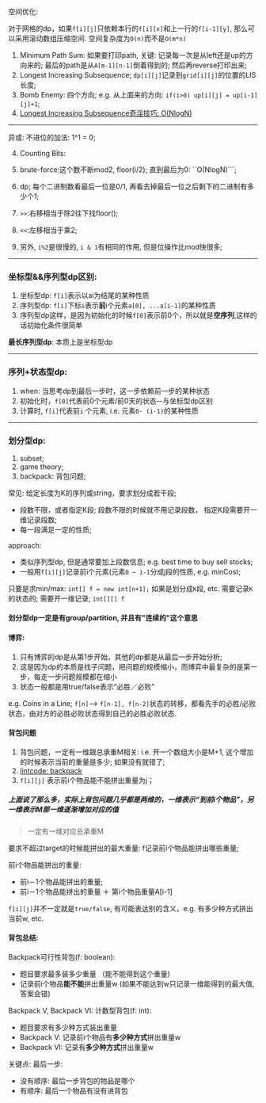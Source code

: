 空间优化: 

对于网格的dp，如果```f[i][j]```只依赖本行的```f[i][x]```和上一行的```f[i-1][y]```, 那么可以采用滚动数组压缩空间. 空间复杂度为```O(n)```而不是```O(m*n)```

1. Minimum Path Sum: 如果要打印path, 关键: 记录每一次是从left还是up的方向来的; 最后的path是从```A[m-1][n-1]```倒着得到的; 然后再reverse打印出来;
2. Longest Increasing Subsequence; ```dp[i][j]```记录到```grid[i][j]```的位置的LIS长度;
3. Bomb Enemy: 四个方向; e.g. 从上面来的方向: ```if(i>0) up[i][j] = up[i-1][j]+1```;
4. [Longest Increasing Subsequence奇淫技巧: O(NlogN)](https://leetcode.com/problems/longest-increasing-subsequence/discuss/74824/JavaPython-Binary-search-O(nlogn)-time-with-explanation)
---

异或: 不进位的加法: 1^1 = 0;

4. Counting Bits: 

  1. brute-force:这个数不断mod2, floor(i/2); 直到最后为0: ``O(NlogN)```;
  2. dp; 每个二进制数看最后一位是0/1, 再看去掉最后一位之后剩下的二进制有多少个1;
  3. ```>>```:右移相当于除2往下找floor();
  4. ```<<```:左移相当于乘2;
  5. 另外, ```i%2```是很慢的, ```i & 1```有相同的作用, 但是位操作比mod快很多;
---
### 坐标型&&序列型dp区别: 
1. 坐标型dp: ```f[i]```表示以ai为结尾的某种性质
2. 序列型dp: ```f[i]```下标```i```表示**前**i个元素```a[0], ...a[i-1]```的某种性质
3. 序列型dp这样，是因为初始化的时候```f[0]```表示前0个，所以就是**空序列**,这样的话初始化条件很简单

**最长序列型dp**: 本质上是坐标型dp

--- 
### 序列+状态型dp: 
1. when: 当思考dp到最后一步时，这一步依赖前一步的某种状态
2. 初始化时，```f[0]```代表前0个元素/前0天的状态--与坐标型dp区别
3. 计算时, ```f[i]```代表前```i``` 个元素, i.e. 元素```0- (i-1)```的某种性质 

---
### 划分型dp:
1. subset;
2. game theory;
3. backpack: 背包问题;

常见: 给定长度为K的序列或string，要求划分成若干段;
- 段数不限，或者指定K段; 段数不限的时候就不用记录段数， 指定K段需要开一维记录段数;
- 每一段满足一定的性质;

approach:
- 类似序列型dp, 但是通常要加上段数信息; e.g. best time to buy sell stocks;
- 一般用```f[i][j]```记录前i个元素(元素```0 ~ i-1```分成j段的性质, e.g. minCost;

只要是求min/max: ```int[] f = new int[n+1];```
如果是划分成```K```段, etc. 需要记录```K```的状态的; 需要开一维记录; ```int[][] f```

#### 划分型dp一定是有group/partition, 并且有"连续的"这个意思

#### 博弈:
1. 只有博弈的dp是从第1步开始，其他的dp都是从最后一步开始分析; 
2. 这是因为dp的本质是找子问题，把问题的规模缩小，而博弈中最复杂的是第一步，每走一步问题规模都在缩小
3. 状态一般都是用true/false表示“必胜／必败”

e.g. Coins in a Line;
```f[n]```--> ```f[n-1], f[n-2]```状态的转移，都看先手的必胜/必败状态，由对方的必胜必败状态得到自己的必胜必败状态.

#### 背包问题

1. 背包问题，一定有一维跟总承重M相关: i.e. 开一个数组大小是M+1, 这个增加的时候表示当前的重量是多少; 如果没有就错了;
2. [lintcode: backpack](https://www.lintcode.com/problem/backpack/description)
3. ```f[i][j]``` 表示前i个物品能不能拼出重量为j；
##### 上面说了那么多，实际上背包问题几乎都是两维的，一维表示“到前i个物品”，另一维表示M那一维逐渐增加对应的值

>  一定有一维对应总承重M

要求不超过target的时候能拼出的最大重量: f记录前i个物品能拼出哪些重量;

前i个物品能拼出的重量: 
- 前i－1个物品能拼出的重量;
- 前i－1个物品能拼出的重量 ＋ 第i个物品重量A[i-1]

```f[i][j]```并不一定就是```true/false```, 有可能表达别的含义，e.g. 有多少种方式拼出当前w, etc.

#### 背包总结: 

Backpack可行性背包(f: boolean):
- 题目要求最多装多少重量 （能不能得到这个重量) 
- 记录前i个物品**能不能**拼出重量w (如果不能达到w只记录一维能得到的最大值, 答案会错)

Backpack V, Backpack VI: 计数型背包(f: int):
- 题目要求有多少种方式装出重量
- Backpack V: 记录前i个物品有**多少种方式**拼出重量w
- Backpack VI: 记录有**多少种方式**拼出重量w

关键点: 最后一步: 
- 没有顺序: 最后一步背包的物品是哪个
- 有顺序: 最后一个物品有没有进背包




















